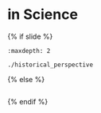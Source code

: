 # <i class="fab fa-git"></i> in Science
{% if slide %}
<!-- BUILDING THE SLIDES -->
```{toctree}
:maxdepth: 2

./historical_perspective

```
{% else %}
<!-- BUILDING THE PAGES -->
<!-- build the page content here -->
```{include} ./historical_perspective.md
```
{% endif %}
